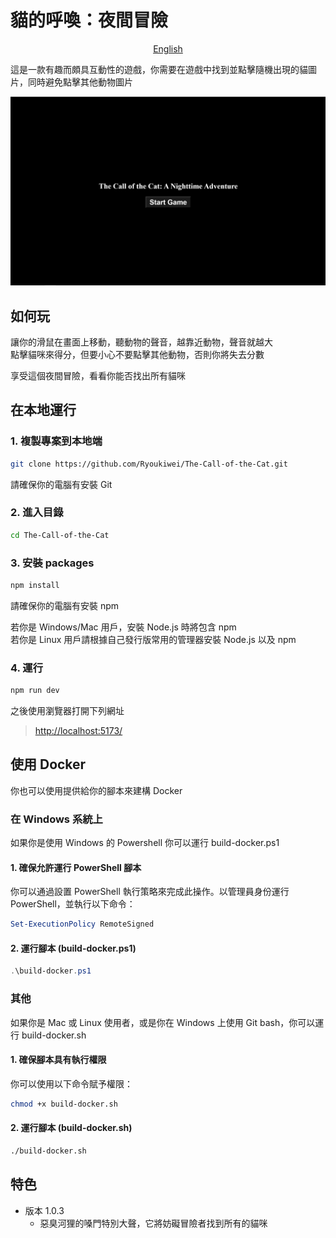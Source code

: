 # 貓的呼喚：夜間冒險

<div style="text-align: center;"><a href="./doc/README-en.md">English</a></div>

這是一款有趣而頗具互動性的遊戲，你需要在遊戲中找到並點擊隨機出現的貓圖片，同時避免點擊其他動物圖片

![Image](./Game-Screenshot.png)

## 如何玩

讓你的滑鼠在畫面上移動，聽動物的聲音，越靠近動物，聲音就越大  
點擊貓咪來得分，但要小心不要點擊其他動物，否則你將失去分數

享受這個夜間冒險，看看你能否找出所有貓咪

## 在本地運行

### 1. 複製專案到本地端

```bash
git clone https://github.com/Ryoukiwei/The-Call-of-the-Cat.git
```

請確保你的電腦有安裝 Git

### 2. 進入目錄

```bash
cd The-Call-of-the-Cat
```

### 3. 安裝 packages

```bash
npm install
```

請確保你的電腦有安裝 npm

若你是 Windows/Mac 用戶，安裝 Node.js 時將包含 npm  
若你是 Linux 用戶請根據自己發行版常用的管理器安裝 Node.js 以及 npm

### 4. 運行

```bash
npm run dev
```

之後使用瀏覽器打開下列網址

> <http://localhost:5173/>

## 使用 Docker

你也可以使用提供給你的腳本來建構 Docker

### 在 Windows 系統上

如果你是使用 Windows 的 Powershell 你可以運行 build-docker.ps1

#### 1. 確保允許運行 PowerShell 腳本

你可以通過設置 PowerShell 執行策略來完成此操作。以管理員身份運行 PowerShell，並執行以下命令：

```powershell
Set-ExecutionPolicy RemoteSigned
```

#### 2. 運行腳本 (build-docker.ps1)

```powershell
.\build-docker.ps1
```

### 其他

如果你是 Mac 或 Linux 使用者，或是你在 Windows 上使用 Git bash，你可以運行 build-docker.sh

#### 1. 確保腳本具有執行權限

你可以使用以下命令賦予權限：

```bash
chmod +x build-docker.sh
```

#### 2. 運行腳本 (build-docker.sh)

```bash
./build-docker.sh
```

## 特色

- 版本 1.0.3
  - 惡臭河狸的嗓門特別大聲，它將妨礙冒險者找到所有的貓咪

